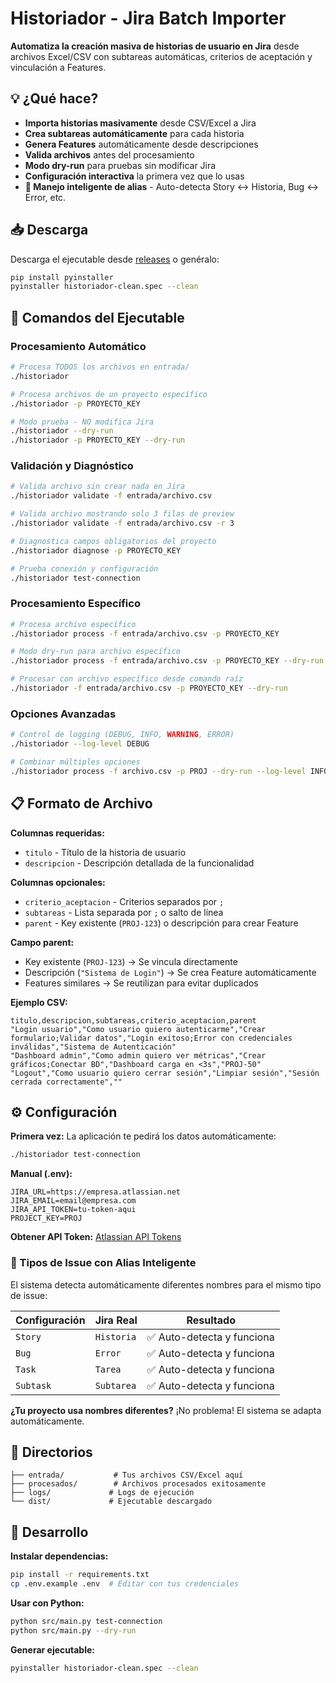 # Historiador - Jira Batch Importer

**Automatiza la creación masiva de historias de usuario en Jira** desde archivos Excel/CSV con subtareas automáticas, criterios de aceptación y vinculación a Features.

## 💡 ¿Qué hace?

- **Importa historias masivamente** desde CSV/Excel a Jira
- **Crea subtareas automáticamente** para cada historia
- **Genera Features** automáticamente desde descripciones
- **Valida archivos** antes del procesamiento 
- **Modo dry-run** para pruebas sin modificar Jira
- **Configuración interactiva** la primera vez que lo usas
- **🔄 Manejo inteligente de alias** - Auto-detecta Story ↔ Historia, Bug ↔ Error, etc.

## 📥 Descarga

Descarga el ejecutable desde [releases](https://github.com/mberliner/historiador/releases) o genéralo:
```bash
pip install pyinstaller
pyinstaller historiador-clean.spec --clean
```

## 🚀 Comandos del Ejecutable

### Procesamiento Automático
```bash
# Procesa TODOS los archivos en entrada/
./historiador

# Procesa archivos de un proyecto específico
./historiador -p PROYECTO_KEY

# Modo prueba - NO modifica Jira
./historiador --dry-run
./historiador -p PROYECTO_KEY --dry-run
```

### Validación y Diagnóstico
```bash
# Valida archivo sin crear nada en Jira
./historiador validate -f entrada/archivo.csv

# Valida archivo mostrando solo 3 filas de preview
./historiador validate -f entrada/archivo.csv -r 3

# Diagnostica campos obligatorios del proyecto
./historiador diagnose -p PROYECTO_KEY

# Prueba conexión y configuración
./historiador test-connection
```

### Procesamiento Específico
```bash
# Procesa archivo específico
./historiador process -f entrada/archivo.csv -p PROYECTO_KEY

# Modo dry-run para archivo específico
./historiador process -f entrada/archivo.csv -p PROYECTO_KEY --dry-run

# Procesar con archivo específico desde comando raíz
./historiador -f entrada/archivo.csv -p PROYECTO_KEY --dry-run
```

### Opciones Avanzadas
```bash
# Control de logging (DEBUG, INFO, WARNING, ERROR)
./historiador --log-level DEBUG

# Combinar múltiples opciones
./historiador process -f archivo.csv -p PROJ --dry-run --log-level INFO
```

## 📋 Formato de Archivo

**Columnas requeridas:**
- `titulo` - Título de la historia de usuario
- `descripcion` - Descripción detallada de la funcionalidad

**Columnas opcionales:**
- `criterio_aceptacion` - Criterios separados por `;`
- `subtareas` - Lista separada por `;` o salto de línea
- `parent` - Key existente (`PROJ-123`) o descripción para crear Feature

**Campo parent:**
- Key existente (`PROJ-123`) → Se vincula directamente
- Descripción (`"Sistema de Login"`) → Se crea Feature automáticamente
- Features similares → Se reutilizan para evitar duplicados

**Ejemplo CSV:**
```csv
titulo,descripcion,subtareas,criterio_aceptacion,parent
"Login usuario","Como usuario quiero autenticarme","Crear formulario;Validar datos","Login exitoso;Error con credenciales inválidas","Sistema de Autenticación"
"Dashboard admin","Como admin quiero ver métricas","Crear gráficos;Conectar BD","Dashboard carga en <3s","PROJ-50"
"Logout","Como usuario quiero cerrar sesión","Limpiar sesión","Sesión cerrada correctamente",""
```

## ⚙️ Configuración

**Primera vez:** La aplicación te pedirá los datos automáticamente:
```bash
./historiador test-connection
```

**Manual (.env):**
```env
JIRA_URL=https://empresa.atlassian.net
JIRA_EMAIL=email@empresa.com
JIRA_API_TOKEN=tu-token-aqui
PROJECT_KEY=PROJ
```

**Obtener API Token:** [Atlassian API Tokens](https://id.atlassian.com/manage-profile/security/api-tokens)

### 🔄 Tipos de Issue con Alias Inteligente

El sistema detecta automáticamente diferentes nombres para el mismo tipo de issue:

| **Configuración** | **Jira Real** | **Resultado** |
|-------------------|---------------|---------------|
| `Story` | `Historia` | ✅ Auto-detecta y funciona |
| `Bug` | `Error` | ✅ Auto-detecta y funciona |  
| `Task` | `Tarea` | ✅ Auto-detecta y funciona |
| `Subtask` | `Subtarea` | ✅ Auto-detecta y funciona |

**¿Tu proyecto usa nombres diferentes?** ¡No problema! El sistema se adapta automáticamente.

## 📁 Directorios

```
├── entrada/           # Tus archivos CSV/Excel aquí
├── procesados/        # Archivos procesados exitosamente  
├── logs/             # Logs de ejecución
└── dist/             # Ejecutable descargado
```

## 🔧 Desarrollo

**Instalar dependencias:**
```bash
pip install -r requirements.txt
cp .env.example .env  # Editar con tus credenciales
```

**Usar con Python:**
```bash
python src/main.py test-connection
python src/main.py --dry-run
```

**Generar ejecutable:**
```bash
pyinstaller historiador-clean.spec --clean
```